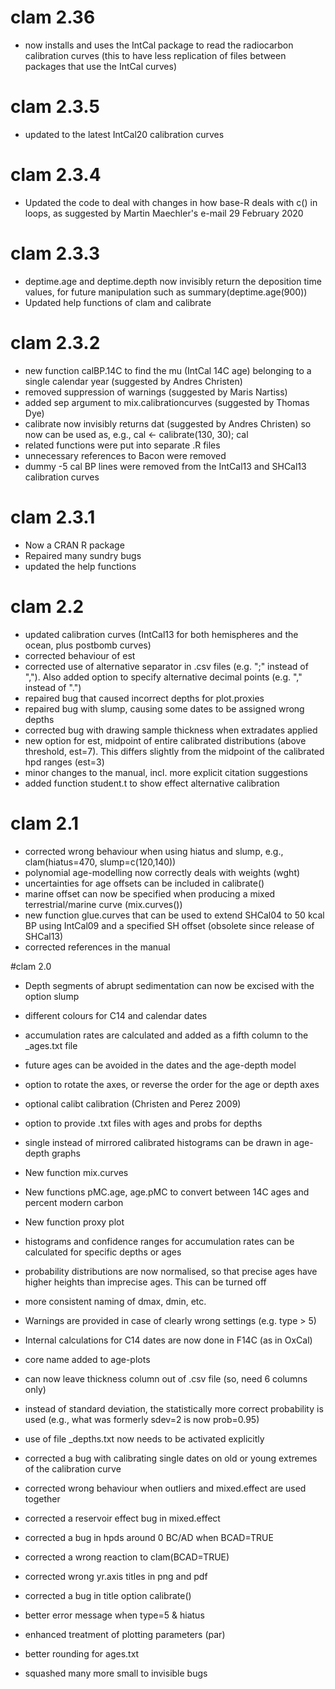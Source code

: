 # clam 2.36
* now installs and uses the IntCal package to read the radiocarbon calibration curves (this to have less replication of files between packages that use the IntCal curves)

# clam 2.3.5
* updated to the latest IntCal20 calibration curves

# clam 2.3.4

* Updated the code to deal with changes in how base-R deals with c() in loops, as suggested by Martin Maechler's e-mail 29 February 2020

# clam 2.3.3

* deptime.age and deptime.depth now invisibly return the deposition time values, for future manipulation such as summary(deptime.age(900))
* Updated help functions of clam and calibrate

# clam 2.3.2

* new function calBP.14C to find the mu (IntCal 14C age) belonging to a single calendar year (suggested by Andres Christen)
* removed suppression of warnings (suggested by Maris Nartiss)
* added sep argument to mix.calibrationcurves (suggested by Thomas Dye)
* calibrate now invisibly returns dat (suggested by Andres Christen) so now can be used as, e.g., cal <- calibrate(130, 30); cal
* related functions were put into separate .R files
* unnecessary references to Bacon were removed
* dummy -5 cal BP lines were removed from the IntCal13 and SHCal13 calibration curves

# clam 2.3.1

* Now a CRAN R package
* Repaired many sundry bugs
* updated the help functions

# clam 2.2

* updated calibration curves (IntCal13 for both hemispheres and the ocean, plus postbomb curves)
* corrected behaviour of est
* corrected use of alternative separator in .csv files (e.g. ";" instead of ","). Also added option to specify alternative decimal points (e.g. "," instead of ".")
* repaired bug that caused incorrect depths for plot.proxies
* repaired bug with slump, causing some dates to be assigned wrong depths
* corrected bug with drawing sample thickness when extradates applied
* new option for est, midpoint of entire calibrated distributions (above threshold, est=7). This differs slightly from the midpoint of the calibrated hpd ranges (est=3)
* minor changes to the manual, incl. more explicit citation suggestions
* added function student.t to show effect alternative calibration

# clam 2.1

* corrected wrong behaviour when using hiatus and slump, e.g., clam(hiatus=470, slump=c(120,140))
* polynomial age-modelling now correctly deals with weights (wght)
* uncertainties for age offsets can be included in calibrate()
* marine offset can now be specified when producing a mixed terrestrial/marine curve (mix.curves())
* new function glue.curves that can be used to extend SHCal04 to 50 kcal BP using IntCal09 and a specified SH offset (obsolete since release of SHCal13)
* corrected references in the manual

#clam 2.0

* Depth segments of abrupt sedimentation can now be excised with the option slump
* different colours for C14 and calendar dates
* accumulation rates are calculated and added as a fifth column to the _ages.txt file
* future ages can be avoided in the dates and the age-depth model
* option to rotate the axes, or reverse the order for the age or depth axes
* optional calibt calibration (Christen and Perez 2009)
* option to provide .txt files with ages and probs for depths
* single instead of mirrored calibrated histograms can be drawn in age-depth graphs

* New function mix.curves
* New functions pMC.age, age.pMC to convert between 14C ages and percent modern carbon
* New function proxy plot
* histograms and confidence ranges for accumulation rates can be calculated for specific depths or ages
* probability distributions are now normalised, so that precise ages have higher heights than imprecise ages. This can be turned off
* more consistent naming of dmax, dmin, etc.
* Warnings are provided in case of clearly wrong settings (e.g. type > 5)
* Internal calculations for C14 dates are now done in F14C (as in OxCal)
* core name added to age-plots
* can now leave thickness column out of .csv file (so, need 6 columns only)
* instead of standard deviation, the statistically more correct probability is used (e.g., what was formerly sdev=2 is now prob=0.95)
* use of file _depths.txt now needs to be activated explicitly
* corrected a bug with calibrating single dates on old or young extremes of the calibration curve
* corrected wrong behaviour when outliers and mixed.effect are used together
* corrected a reservoir effect bug in mixed.effect
* corrected a bug in hpds around 0 BC/AD when BCAD=TRUE
* corrected a wrong reaction to clam(BCAD=TRUE)
* corrected wrong yr.axis titles in png and pdf
* corrected a bug in title option calibrate()
* better error message when type=5 & hiatus
* enhanced treatment of plotting parameters (par)
* better rounding for ages.txt
* squashed many more small to invisible bugs
